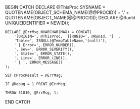 BEGIN CATCH
    DECLARE @ThisProc SYSNAME = QUOTENAME(OBJECT_SCHEMA_NAME(@@PROCID)) + '.' + QUOTENAME(OBJECT_NAME(@@PROCID));
    DECLARE @RunId UNIQUEIDENTIFIER = NEWID();

    DECLARE @ErrMsg NVARCHAR(MAX) = CONCAT(
        '[ORIGIN=', @ThisProc, '][RUNID=', @RunId, '] ',
        'Table=', ISNULL(@TempTableName,'(null)'), 
        ' | Error=', ERROR_NUMBER(),
        ', Sev=', ERROR_SEVERITY(),
        ', State=', ERROR_STATE(),
        ', Line=', ERROR_LINE(),
        ' | ', ERROR_MESSAGE()
    );

    SET @ProcResult = @ErrMsg;

    IF @Debug = 1 PRINT @ErrMsg;

    THROW 51010, @ErrMsg, 1;
END CATCH
